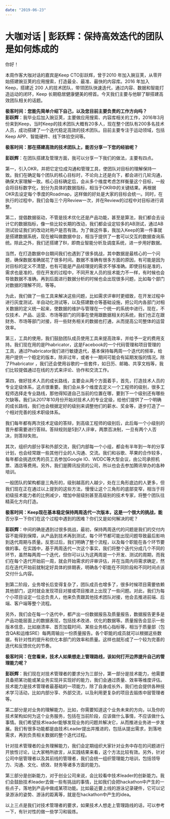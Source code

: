 ```yaml
---
date: "2019-06-23"
---  
```

      
# 大咖对话 | 彭跃辉：保持高效迭代的团队是如何炼成的
你好！

本周作客大咖对话的嘉宾是Keep CTO彭跃辉，曾于2010 年加入豌豆荚，从零开始搭建豌豆荚的应用搜索，打造最全、最准、最快的内容库。2016 年加入 Keep，搭建近 200 人的技术团队，带领团队快速迭代，通过内容、数据和智能打造运动的闭环，Keep 长期稳居健康健美的榜首。今天我们主要与他聊了聊搭建高效团队相关的话题。

**极客时间：您能先简单介绍下自己，以及您目前主要负责的工作方向吗？**  
**彭跃辉**：我毕业后加入豌豆荚，主要做应用搜索、内容库相关的工作，2016年3月份来到Keep，当时Keep的技术团队大概有20多人，现在整个团队有200多名技术人员，成功搭建了一个迭代稳定高效的技术团队。目前主要专注于运动领域，包括Keep APP、智能硬件、线下体验空间等。

**极客时间：那在搭建高效的技术团队上，能否分享一下您的经验呢？**

**彭跃辉**：在团队搭建及管理方面，我可以分享一下我们的做法，主要有四点。

第一，引入OKR，并把它定位成沟通和管理工具，使团队对目标的理解保持一致。我们在确定每个团队的核心目标时，不论向上还是向下，都会进行几轮沟通，确保大家理解一致。核心目标确定后，会从多个维度考虑怎样衡量这个目标，一般会将目标数字化，划分为具体的数据指标，相当于OKR中的关键结果。再根据OKR去设定每个季度的Roadmap，这样做的好处是大家的目标会统一。同时，在执行的过程中，我们会每三个月Review一次，并在Review的过程中对目标进行调整。

<!-- [[[read_end]]] -->

第二，提倡数据驱动，不管是技术优化还是产品功能，甚至是算法，我们都会去设计它的数据指标，像一些比较长期的改动，我们都会设定较多的AB测试，通过AB测试验证我们的改动对用户是否有效。为了做这件事，我加入Keep的第一件事就是搭建数据系统，现在被叫做数据中台，相当于提供了一套可以交互的数据查询系统。除此之外，我们还搭建了BI，即商业智能分析及调度系统，进一步用好数据。

当然，在打造数据中台期间我们也遇到了很多挑战，其中数据是最核心的一个问题，确保数据准确就花了很多时间。数据不准确有很多方面的原因，有可能是因为对目标的定义不清楚，也有可能是产品经理提的需求不够准确。即使目标是准的，需求也是准的，但在开发的过程中，不同开发人员的技术能力不一样，有时候也会导致数据不准确。再到后面进行数据分析的时候也会出现很多问题，比如每个部门对数据的理解不同，等等。

为此，我们做了一些工具来解决这些问题，比如需求评审时更细致，在开发过程中进行灰度测试、半自动化测试等，以及搭建数仓等基础设施，把公司内各部门对相关数据的定义统一起来，使数据的维护与管理在一个统一的系统中进行。现在，不仅技术、产品、运营、市场等部门的同事在使用跟数据相关的系统，我们也正在跟财务、市场等部门对接，将一些财务相关的数据也打通，从而提高公司整体的运营效率。

第三，工具的使用，我们鼓励团队成员使用工具来提高效率，并给予一定的费用支持。我们现在用的是Phabricator，这是Facebook的一个代码管理和项目管理的工具，通过Phabricator我们进行敏捷迭代，基本保持每两周一个迭代的频率，给用户提供一个稳定的版本，除非过年，或者十一期间可能会有延期发版的情况。除了Phabricator ，我们还会使用谷歌的一些套件，如日历、邮箱、共享文档等，我们比较提倡通过在线的方式来评论、协作和交流工作。

第四，做好技术人员的成长路线，主要会从两个方面着手，首先，打造技术人员的专业定级体系，这点很重要。我们会从多个维度去定义一个工程师的级别，很多工程师选择走专业路线，那他得知道自己当前的位置在哪，要到下一个级别还有哪些欠缺等。我们从2017年10月份开始对技术人的专业定级，给他们提供了一个明确的成长路线，我们也会根据定好的级别来调整他们的薪水、奖金等，逐步打造了一个相对完善的技术职级体系。

我们每年都有两次技术定级的答辩，到高级工程师的级别后，此后每一个小级别的晋升都需要进行答辩。答辩规则是5到7人评审，两票否决制，一旦有两个人否决，则答辩失败。

其次，组织内部分享和外部交流，我们内部每一个小组，都会有半年到一年的分享计划，也会经常跟一些其他行业的人沟通、交流。我们和谷歌、苹果的合作较多，每年都会挑选优秀的员工去参加Google IO、WDDC等大型会议，由公司承担机票、酒店等费用。另外，我们是腾讯投资的公司，所以也会去参加腾讯举办的各种培训。

一般团队的架构都是三角形的，级别越高的人越少，处在三角形底边的人更多，但我们现在正在通过以上提到的这些方法，慢慢让这个三角形的底部变窄，相当于将初级技术能力者的比例减少，增加中层级别甚至高级别的技术专家，将整个团队往精英化方向打造。

**极客时间：Keep现在基本稳定保持两周迭代一次版本，这是一个很大的挑战，能**否分享一下你们在这个过程中遇到的困难？你们又是如何解决的呢？

**彭跃辉**：中间的确是遇到过很多挑战，最初，保持两周迭代的问题是我们的交付内容不能得到保障，从产品到技术再到测试，每个环节都可能出现问题导致最后影响到迭代周期与质量。反思过后，我们明确了整个流程，以及每个职能在各个环节要做的事。在实践中，基于两周迭代一次这个事实，我们将整个迭代分成几个不同的环节，虽然每两周一个迭代，但你可以认为这两周是一个开发、测试的周期，而我们在每个迭代开始前一周，就会开始需求的评审评估，并在当周内将需求确定，然后在迭代开始前就制定好具体的排期表，明确各个职能在不同阶段和不同时间点该交付什么内容。

到第二阶段，业务增长后变得复杂了，团队成员也增多了，很多时候项目需要依赖其他部门，这时就会发现项目对接或项目推进上出现了一些问题。对此，我们为每个小项目设定一位总负责人，他来负责跟其他技术团队对接，他会去推进前端、后端、客户端等整个流程。

另外，我们会在每一个迭代中，都产出一份数据报告及质量报告，数据报告更多是产品功能层面上的数据表现，包括技术改进、优化的数据等。质量报告会显示一些版本信息，比如崩溃率、首页加载时间、某些业务核心指标等，相当于质量部（包含QA和运维SRE）每两周输出一份质量报告。各个职能的成员就可以根据这些数据，有针对性的提升和优化本部门的效率和质量。这样也就形成了一个较为完善的迭代和反馈优化的节奏。

**极客时间：在您看来，技术人如果想走上管理路线，该如何打开边界提升自己的管理能力呢？**

**彭跃辉**：我们现在对技术管理者的要求分为三部分，第一部分是技术能力，他需要具备把某功能或某业务实现并实现好的能力，我们会通过质量、效率等维度评估。技术能力是技术管理者最基础的一项能力，除了自身成长外，我们也会提供各种技术学习活动，比如内部分享、外部交流，以及利用更复杂的项目去锻炼中层管理者等。

第二部分是对业务的理解能力，比如，你需要知道这个业务未来的方向，以及你的技术架构如何为这个业务服务，包括在当前阶段，应该做什么事情，不应该做什么事情。我们希望技术leader能够发现业务的问题并解决它，从而推进业务进一步发展。我们有很多功能都是由技术Leader提出并推进的，包括从提出需求，到落地需求，再到负责相关数据的整个迭代过程。

针对技术管理者的业务理解能力，我们会定期组织大家针对业务中存在的问题进行开放性讨论，让大家畅所欲言，从实践结果来看，这个方法比较有效。另外，针对公司中层管理者以及其前线的管理者，我们会统一组织管理能力培训，包括领导力、沟通、文化、绩效、财务等诸多方面的能力。

第三部分是创新能力，对于创业公司来说，会比较看中技术leader的创新能力。我们会鼓励技术leader去做一些有挑战的事情，比如我们会把hackathon中产生的一些点子，落地到产品中做成某项功能。比如最近要上线的游泳记录硬件，它可以记录游泳的姿势、游泳的距离等，就是在hackathon中产生的idea。

以上三点是我们对技术管理者的要求，如果技术人想走上管理路线的话，可以参考一下，有针对性的做一些学习和锻炼。
